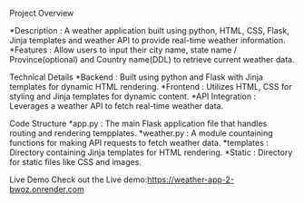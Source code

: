 Project Overview


*Description : A weather application built using python, HTML, CSS, Flask, Jinja templates and weather API to provide real-time weather information.
*Features    : Allow users to input their city name, state name / Province(optional) and Country name(DDL) to retrieve current weather data.

Technical Details
*Backend         : Built using python and Flask with Jinja templates for dynamic HTML rendering.
*Frontend        : Utilizes HTML, CSS for styling and Jinja templates for dynamic content.
*API Integration : Leverages a weather API to fetch real-time weather data.

Code Structure
*app.py     : The main Flask application file that handles routing and rendering tempplates.
*weather.py : A module countaining functions for making API requests to fetch weather data.
*templates  : Directory containing Jinja templates for HTML rendering.
*Static     : Directory for static files like CSS and images.

Live Demo 
Check out the Live demo:https://weather-app-2-bwoz.onrender.com
